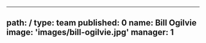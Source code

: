 ---
path: /
type: team
published: 0
name: Bill Ogilvie
image: 'images/bill-ogilvie.jpg'
manager: 1
--------------------------------
